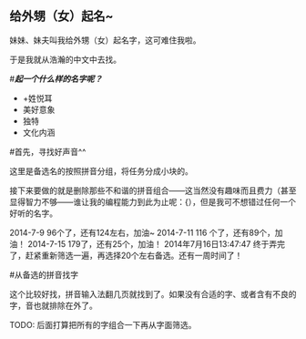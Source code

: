 给外甥（女）起名~
---

妹妹、妹夫叫我给外甥（女）起名字，这可难住我啦。

于是我就从浩瀚的中文中去找。

#***起一个什么样的名字呢？***
* +姓悦耳
* 美好意象
* 独特
* 文化内涵


#首先，寻找好声音^^

这里是备选名的按照拼音分组，将任务分成小块的。

接下来要做的就是删除那些不和谐的拼音组合——这当然没有趣味而且费力（甚至显得智力不够——谁让我的编程能力到此为止呢：{），但是我可不想错过任何一个好听的名字。


2014-7-9 96个了，还有124左右，加油~
2014-7-11 116 个了，还有89个，加油！
2014-7-15 179了，还有25个，加油！
2014年7月16日13:47:47 终于弄完了，赶紧重新筛选一遍，再选择20个左右备选。还有一周时间了！


#从备选的拼音找字

这个比较好找，拼音输入法翻几页就找到了。如果没有合适的字、或者含有不良的字，音也就排除在外了。

TODO: 后面打算把所有的字组合一下再从字面筛选。
